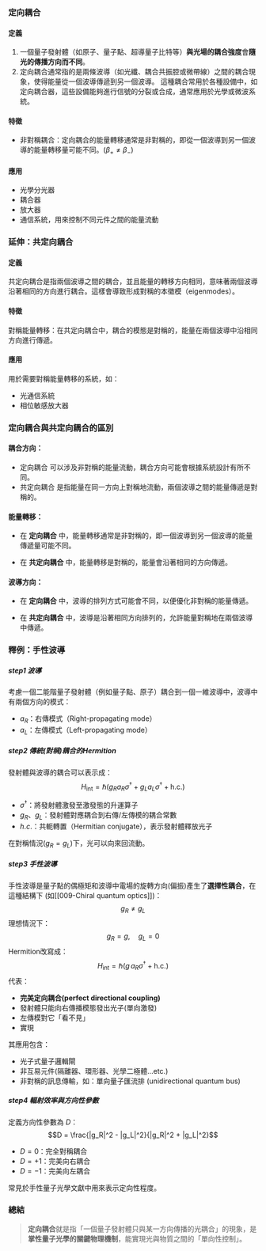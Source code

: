 ### 定向耦合
#### 定義

1. 一個量子發射體（如原子、量子點、超導量子比特等）**與光場的耦合強度**會**隨光的傳播方向而不同**。
2. 定向耦合通常指的是兩條波導（如光纖、耦合共振腔或微帶線）之間的耦合現象，使得能量從一個波導傳遞到另一個波導。
   這種耦合常用於各種設備中，如定向耦合器，這些設備能夠進行信號的分裂或合成，通常應用於光學或微波系統。

#### 特徵

- 非對稱耦合：定向耦合的能量轉移通常是非對稱的，即從一個波導到另一個波導的能量轉移量可能不同。($β_+≠  β_−$)

#### 應用
- 光學分光器
- 耦合器
- 放大器
- 通信系統，用來控制不同元件之間的能量流動

### 延伸：共定向耦合

#### 定義

共定向耦合是指兩個波導之間的耦合，並且能量的轉移方向相同，意味著兩個波導沿著相同的方向進行耦合。這樣會導致形成對稱的本徵模（eigenmodes）。
#### 特徵

對稱能量轉移：在共定向耦合中，耦合的模態是對稱的，能量在兩個波導中沿相同方向進行傳遞。
#### 應用

用於需要對稱能量轉移的系統，如：
- 光通信系統
- 相位敏感放大器

### 定向耦合與共定向耦合的區別

#### 耦合方向：

- 定向耦合
  可以涉及非對稱的能量流動，耦合方向可能會根據系統設計有所不同。
- 共定向耦合
  是指能量在同一方向上對稱地流動，兩個波導之間的能量傳遞是對稱的。

#### 能量轉移：

- 在 **定向耦合** 中，能量轉移通常是非對稱的，即一個波導到另一個波導的能量傳遞量可能不同。

- 在 **共定向耦合** 中，能量轉移是對稱的，能量會沿著相同的方向傳遞。

#### 波導方向：

- 在 **定向耦合** 中，波導的排列方式可能會不同，以便優化非對稱的能量傳遞。

- 在 **共定向耦合** 中，波導是沿著相同方向排列的，允許能量對稱地在兩個波導中傳遞。

### 釋例：手性波導

##### step1 波導

考慮一個二能階量子發射體（例如量子點、原子）耦合到一個一維波導中，波導中有兩個方向的模式：

- $a_R$​：右傳模式（Right-propagating mode）
- $a_L$​：左傳模式（Left-propagating mode）

##### step2 傳統(對稱)耦合的Hermition 

發射體與波導的耦合可以表示成：
$$H_{\text{int}} = \hbar \left( g_R a_R \sigma^\dagger + g_L a_L \sigma^\dagger + \text{h.c.} \right)$$
- $\sigma^\dagger$：將發射體激發至激發態的升運算子
- $g_R$、$g_L$：發射體對應耦合到右傳/左傳模的耦合常數
- $h.c.$：共軛轉置（Hermitian conjugate），表示發射體釋放光子

在對稱情況($g_R=g_L$)下，光可以向來回流動。

##### step3 手性波導

手性波導是量子點的偶極矩和波導中電場的旋轉方向(偏振)產生了**選擇性耦合**，在這種結構下 (如[[009-Chiral quantum optics]])：
$$g_R \ne g_L$$
理想情況下：
$$g_R = g,\quad g_L = 0$$
Hermition改寫成：
$$H_{\text{int}} = \hbar \left( g\, a_R \sigma^\dagger + \text{h.c.} \right)$$
代表：
- **完美定向耦合(perfect directional coupling)**
- 發射體只能向右傳播模態發出光子(單向激發)
- 左傳模對它「看不見」
- 實現

其應用包含：
- 光子式量子邏輯閘
- 非互易元件(隔離器、環形器、光學二極體...etc.)
- 非對稱的訊息傳輸，如：單向量子匯流排 (unidirectional quantum bus)

##### step4 輻射效率與方向性參數

定義方向性參數為 $D$：
$$D = \frac{|g_R|^2 - |g_L|^2}{|g_R|^2 + |g_L|^2}$$
- $D=0$：完全對稱耦合
- $D = +1$：完美向右耦合
- $D = -1$：完美向左耦合

常見於手性量子光學文獻中用來表示定向性程度。

### 總結

> **定向耦合**就是指「一個量子發射體只與某一方向傳播的光耦合」的現象，是**掌性量子光學的關鍵物理機制**，能實現光與物質之間的「單向性控制」。